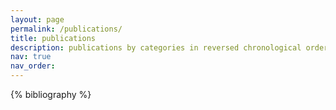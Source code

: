 ```yaml
---
layout: page
permalink: /publications/
title: publications
description: publications by categories in reversed chronological order. generated by jekyll-scholar.
nav: true
nav_order:
---
```


<!-- _pages/publications.md -->
<div class="publications">

{% bibliography %}

</div>
